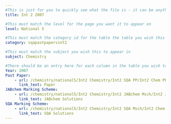 ```yaml
---
#This is just for you to quickly see what the file is - it can be anything you want
title: Int 2 2007

#This must match the level for the page you want it to appear on
level: National 5

#This must match the category id for the table the table you wish this to appear in
category: sqapastpapersint2

#This must match the subject you wish this to appear in
subject: Chemistry

#There should be an entry here for each column in the table you wish to populate:
Year: 2007
Past Paper:
    - url: /chemistry/national5/Int2 Chemistry/Int2 SQA PP/Int2 Chem PP 2007.pdf
      link_text: Paper
JABchem Marking Scheme:
    - url: /chemistry/national5/Int2 Chemistry/Int2 JABchem Msch/Int2 JABchem Msch 2007.pdf
      link_text: JABchem Solutions
SQA Marking Scheme:
    - url: /chemistry/national5/Int2 Chemistry/Int2 SQA Msch/Int2 Chem SQA Msch 2007.pdf
      link_text: SQA Solutions
---
```



